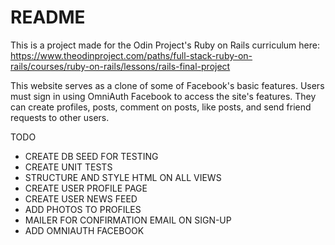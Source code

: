 # README

This is a project made for the Odin Project's Ruby on Rails curriculum here: https://www.theodinproject.com/paths/full-stack-ruby-on-rails/courses/ruby-on-rails/lessons/rails-final-project

This website serves as a clone of some of Facebook's basic features. Users must sign in using OmniAuth Facebook to access the site's features. They can create profiles, posts, comment on posts, like posts, and send friend requests to other users.

TODO

- CREATE DB SEED FOR TESTING
- CREATE UNIT TESTS
- STRUCTURE AND STYLE HTML ON ALL VIEWS
- CREATE USER PROFILE PAGE
- CREATE USER NEWS FEED
- ADD PHOTOS TO PROFILES
- MAILER FOR CONFIRMATION EMAIL ON SIGN-UP
- ADD OMNIAUTH FACEBOOK

